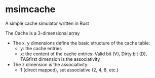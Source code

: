 # msimcache

A simple cache simulator written in Rust

The Cache is a 3-dimensional array
+ The x, y dimensions define the basic structure of the cache table:
  + y: the cache entries
  + x: the content of the cache entries: Valid bit (V), Dirty bit (D), TAGfirst dimension is the associativity
+ The z dimension is the associativity:
  + 1 (direct mapped), set associative (2, 4, 8, etc.)
